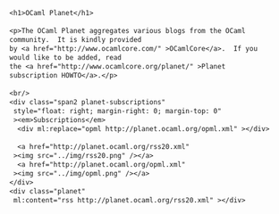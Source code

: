 <html>
  <head>
    <meta content="text/html; charset=utf-8" http-equiv="Content-Type" />
    <title>OCaml Planet</title>
  </head>
  <body>

    <h1>OCaml Planet</h1>

    <p>The OCaml Planet aggregates various blogs from the OCaml
    community.  It is kindly provided
    by <a href="http://www.ocamlcore.com/" >OCamlCore</a>.  If you
    would like to be added, read
    the <a href="http://www.ocamlcore.org/planet/" >Planet
    subscription HOWTO</a>.</p>

    <br/>
    <div class="span2 planet-subscriptions"
	 style="float: right; margin-right: 0; margin-top: 0"
	 ><em>Subscriptions</em>
      <div ml:replace="opml http://planet.ocaml.org/opml.xml" ></div>

      <a href="http://planet.ocaml.org/rss20.xml"
	 ><img src="../img/rss20.png" /></a>
      <a href="http://planet.ocaml.org/opml.xml"
	 ><img src="../img/opml.png" /></a>
    </div>
    <div class="planet"
	 ml:content="rss http://planet.ocaml.org/rss20.xml" ></div>

  </body>
</html>

